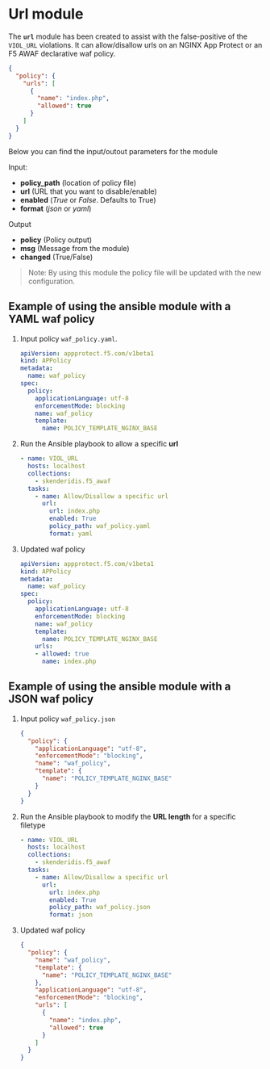 # Url module

The **`url`** module has been created to assist with the false-positive of the `VIOL_URL` violations. It can allow/disallow urls on an NGINX App Protect or an F5 AWAF declarative waf policy.

```json
{
  "policy": {
    "urls": [
      {
        "name": "index.php",
        "allowed": true
      }
    ]
  }
}
```

Below you can find the input/outout parameters for the module

Input:
- **policy_path** (location of policy file)
- **url** (URL that you want to disable/enable)
- **enabled** (*True* or *False*. Defaults to True)
- **format** (*json* or *yaml*)

Output
- **policy** (Policy output)
- **msg** (Message from the module)
- **changed** (True/False)

> Note: By using this module the policy file will be updated with the new configuration.

## Example of using the ansible module with a YAML waf policy

1. Input policy `waf_policy.yaml`.
    ```yaml
    apiVersion: appprotect.f5.com/v1beta1
    kind: APPolicy
    metadata:
      name: waf_policy
    spec:
      policy:
        applicationLanguage: utf-8
        enforcementMode: blocking
        name: waf_policy
        template:
          name: POLICY_TEMPLATE_NGINX_BASE
    ```

2. Run the Ansible playbook to allow a specific **url**
    ```yaml
    - name: VIOL_URL
      hosts: localhost
      collections:
        - skenderidis.f5_awaf         
      tasks:
        - name: Allow/Disallow a specific url
          url:
            url: index.php
            enabled: True
            policy_path: waf_policy.yaml
            format: yaml
    ```

3. Updated waf policy
    ```yaml
    apiVersion: appprotect.f5.com/v1beta1
    kind: APPolicy
    metadata:
      name: waf_policy
    spec:
      policy:
        applicationLanguage: utf-8
        enforcementMode: blocking
        name: waf_policy
        template:
          name: POLICY_TEMPLATE_NGINX_BASE
        urls:
        - allowed: true
          name: index.php
    ```


## Example of using the ansible module with a JSON waf policy

1. Input policy `waf_policy.json`
  
    ```json
    {
      "policy": {
        "applicationLanguage": "utf-8",
        "enforcementMode": "blocking",
        "name": "waf_policy",
        "template": {
          "name": "POLICY_TEMPLATE_NGINX_BASE"
        }
      }
    }
    ```

2. Run the Ansible playbook to modify the **URL length** for a specific filetype
    ```yaml
    - name: VIOL_URL
      hosts: localhost
      collections:
        - skenderidis.f5_awaf         
      tasks:
        - name: Allow/Disallow a specific url
          url:
            url: index.php
            enabled: True
            policy_path: waf_policy.json
            format: json
    ```

3. Updated waf policy
    ```json
    {
      "policy": {
        "name": "waf_policy",
        "template": {
          "name": "POLICY_TEMPLATE_NGINX_BASE"
        },
        "applicationLanguage": "utf-8",
        "enforcementMode": "blocking",
        "urls": [
          {
            "name": "index.php",
            "allowed": true
          }
        ]
      }
    }
    ```



